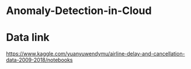 # Anomaly-Detection-in-Cloud
# Data link
https://www.kaggle.com/yuanyuwendymu/airline-delay-and-cancellation-data-2009-2018/notebooks
